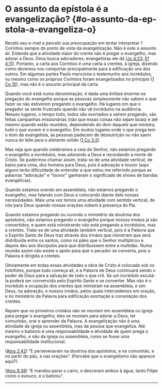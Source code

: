 # O assunto da epístola é a evangelização? {#o-assunto-da-ep-stola-a-evangeliza-o}

Recebi seu e-mail e percebi sua preocupação em tentar interpretar 1 Coríntios sempre do ponto de vista da evangelização. Não é este o assunto ali. Entenda que a atividade maior do crente não é pregar o evangelho, mas adorar a Deus. Deus busca adoradores; evangelistas ele dá ([Jo 4:23](http://bibliaonline.com.br/acf/jo/4/23); [Ef 4:11](http://bibliaonline.com.br/acf/ef/4/11)). Portanto, a carta aos Coríntios é uma carta a crentes, à igreja, dizendo como devemos nos comportar principalmente para a edificação uns dos outros. Em algumas partes Paulo menciona o testemunho aos incrédulos, ou mesmo como os próprios Coríntios foram evangelizados no princípio ([1 Co 15](http://bibliaonline.com.br/acf/1co/15)), mas não é o assunto principal da carta.

Quando você está numa denominação, é dada uma ênfase enorme na pregação do evangelho porque as pessoas simplesmente não sabem o que fazer se não estiverem pregando o evangelho. Há lugares em que o pregador se sente frustrado quando não vê incrédulos na audiência. Nesses lugares, o tempo todo, todos são exortados a saírem pregando, são feitas campanhas missionárias (não que essas coisas não sejam boas) e até mesmo quando estão reunidos, dependendo do dom daquele que ministra, tudo o que ouvem é o evangelho. Em muitos lugares onde o que prega tem o dom de evangelista, as pessoas padecem de desnutrição ou não saem nunca do leite para o alimento sólido ([1 Co 3:2](http://bibliaonline.com.br/acf/1co/3/2)).

Mas veja que quando celebramos a ceia do Senhor, não estamos pregando o evangelho a incrédulos, mas adorando a Deus e recordando a morte de Cristo. Se pudermos chamar assim, trata-se de uma atividade vertical, de baixo para cima, dos homens para Deus, pois é adoração e louvor (aqui alguns terão dificuldade de entender a que estou me referindo porque as palavras “adoração” e “louvor” ganharam o significado de shows de bandas evangélicas).

Quando estamos orando em assembleia, não estamos pregando o evangelho, mas falando com Deus e colocando diante dele nossas necessidades. Mais uma vez temos uma atividade com sentido vertical, de nós para Deus quando nossas orações sobem à presença do Pai.

Quando estamos pregando ou ouvindo o ministério da doutrina dos apóstolos, não estamos pregando o evangelho porque nossos irmãos já são convertidos, e quem está ministrando não está pregando a incrédulos, mas a crentes. Trata-se de uma atividade também vertical, pois é a Palavra que o Espírito Santo de Deus traz através dos irmãos que ministram que será distribuída entre os santos, como os pães que o Senhor multiplicou e depois deu aos discípulos para que distribuíssem entre a multidão. Numa reunião assim não existe o apelo para que o pecador se converta, pois a Palavra é dirigida a crentes.

Obviamente em todas essas atividades a obra de Cristo é colocada sob os holofotes, porque tudo começa ali, e a Palavra de Deus continuará sendo o poder de Deus para a salvação de todo o que crê. Se um incrédulo escutá-la poderá ser convencido pelo Espírito Santo e se converter. Mas não é o incrédulo a ocupação dos crentes que ministram na assembleia, e sim Deus, na adoração, e nossos irmãos, pelos quais intercedemos em oração, e no ministério da Palavra para edificação exortação e consolação dos crentes.

Repare que os primeiros cristãos não se reuniam em assembleia ou igreja para pregar o evangelho; eles se reuniam para adorar a Deus, ter comunhão, orar e aprender da Palavra. A evangelização não é uma atividade da igreja ou assembleia, mas da pessoa que evangeliza. Até mesmo o batismo é uma responsabilidade e atividade de quem prega o evangelho, e não da igreja ou assembleia, como se fosse uma responsabilidade institucional.

([Atos 2:42](http://bibliaonline.com.br/acf/atos/2/42)) “E perseveravam na doutrina dos apóstolos, e na comunhão, e no partir do pão, e nas orações”. (Percebe que o evangelismo não aparece aqui?).

([Atos 8:38](http://bibliaonline.com.br/acf/atos/8/38)) “E mandou parar o carro, e desceram ambos à água, tanto Filipe como o eunuco, e o batizou”.

*****